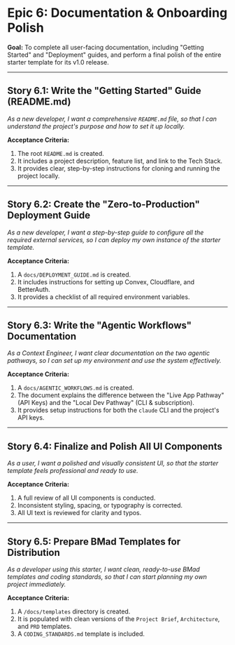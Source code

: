 # Epic 6: Documentation & Onboarding Polish

**Goal:** To complete all user-facing documentation, including "Getting Started" and "Deployment" guides, and perform a final polish of the entire starter template for its v1.0 release.

---

## Story 6.1: Write the "Getting Started" Guide (README.md)

_As a new developer, I want a comprehensive `README.md` file, so that I can understand the project's purpose and how to set it up locally._

**Acceptance Criteria:**

1.  The root `README.md` is created.
2.  It includes a project description, feature list, and link to the Tech Stack.
3.  It provides clear, step-by-step instructions for cloning and running the project locally.

---

## Story 6.2: Create the "Zero-to-Production" Deployment Guide

_As a new developer, I want a step-by-step guide to configure all the required external services, so I can deploy my own instance of the starter template._

**Acceptance Criteria:**

1.  A `docs/DEPLOYMENT_GUIDE.md` is created.
2.  It includes instructions for setting up Convex, Cloudflare, and BetterAuth.
3.  It provides a checklist of all required environment variables.

---

## Story 6.3: Write the "Agentic Workflows" Documentation

_As a Context Engineer, I want clear documentation on the two agentic pathways, so I can set up my environment and use the system effectively._

**Acceptance Criteria:**

1.  A `docs/AGENTIC_WORKFLOWS.md` is created.
2.  The document explains the difference between the "Live App Pathway" (API Keys) and the "Local Dev Pathway" (CLI & subscription).
3.  It provides setup instructions for both the `claude` CLI and the project's API keys.

---

## Story 6.4: Finalize and Polish All UI Components

_As a user, I want a polished and visually consistent UI, so that the starter template feels professional and ready to use._

**Acceptance Criteria:**

1.  A full review of all UI components is conducted.
2.  Inconsistent styling, spacing, or typography is corrected.
3.  All UI text is reviewed for clarity and typos.

---

## Story 6.5: Prepare BMad Templates for Distribution

_As a developer using this starter, I want clean, ready-to-use BMad templates and coding standards, so that I can start planning my own project immediately._

**Acceptance Criteria:**

1.  A `/docs/templates` directory is created.
2.  It is populated with clean versions of the `Project Brief`, `Architecture`, and `PRD` templates.
3.  A `CODING_STANDARDS.md` template is included.
